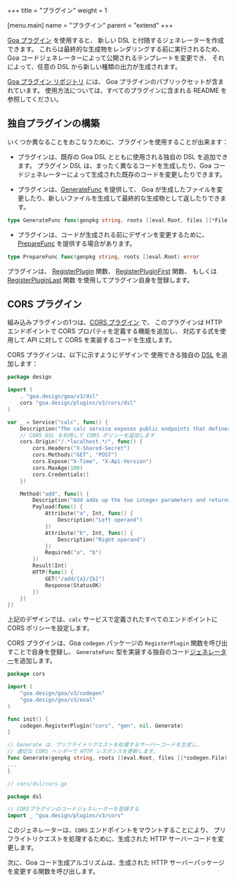 +++
title = "プラグイン"
weight = 1

[menu.main]
name = "プラグイン"
parent = "extend"
+++

[Goa プラグイン](https://godoc.org/github.com/goadesign/plugins) を使用すると、
新しい DSL と付随するジェネレーターを作成できます。
これらは最終的な生成物をレンダリングする前に実行されるため、
Goa コードジェネレーターによって公開されるテンプレートを変更でき、
それによって、任意の DSL から新しい種類の出力が生成されます。

[Goa プラグイン リポジトリ](https://github.com/goadesign/plugins) には、
Goa プラグインのパブリックセットが含まれています。
使用方法については、すべてのプラグインに含まれる README を参照してください。

## 独自プラグインの構築

いくつか異なることをおこなうために、プラグインを使用することが出来ます：

* プラグインは、既存の Goa DSL とともに使用される独自の DSL を追加できます。
  プラグイン DSL は、まったく異なるコードを生成したり、Goa コードジェネレーターによって生成された既存のコードを変更したりできます。

* プラグインは、[GenerateFunc](https://godoc.org/goa.design/goa/codegen#GenerateFunc) を提供して、
  Goa が生成したファイルを変更したり、新しいファイルを生成して最終的な生成物として返したりできます。

```go
type GenerateFunc func(genpkg string, roots []eval.Root, files []*File) ([]*File, error)
```

* プラグインは、コードが生成される前にデザインを変更するために、
  [PrepareFunc](https://godoc.org/goa.design/goa/codegen#PrepareFunc) を提供する場合があります。

```go
type PrepareFunc func(genpkg string, roots []eval.Root) error
```

プラグインは、
[RegisterPlugin](https://godoc.org/goa.design/goa/codegen#RegisterPlugin) 関数、
[RegisterPluginFirst](https://godoc.org/goa.design/goa/codegen#RegisterPluginFirst) 関数、
もしくは
[RegisterPluginLast](https://godoc.org/goa.design/goa/codegen#RegisterPlugin) 関数
を使用してプラグイン自身を登録します。

## CORS プラグイン

組み込みプラグインの1つは、[CORS プラグイン](https://github.com/goadesign/plugins/tree/master/cors) で、
このプラグインは HTTP エンドポイントで CORS プロパティを定義する機能を追加し、
対応する式を使用して API に対して CORS を実装するコードを生成します。

CORS プラグインは、以下に示すようにデザインで
使用できる独自の [DSL](https://godoc.org/github.com/goadesign/plugins/cors/dsl) を追加します：

```go
package design

import (
	. "goa.design/goa/v3/dsl"
	cors "goa.design/plugins/v3/cors/dsl"
)

var _ = Service("calc", func() {
	Description("The calc service exposes public endpoints that defines CORS policy.")
	// CORS DSL を利用して CORS ポリシーを追加します
	cors.Origin("/.*localhost.*/", func() {
		cors.Headers("X-Shared-Secret")
		cors.Methods("GET", "POST")
		cors.Expose("X-Time", "X-Api-Version")
		cors.MaxAge(100)
		cors.Credentials()
	})

	Method("add", func() {
		Description("Add adds up the two integer parameters and returns the results.")
		Payload(func() {
			Attribute("a", Int, func() {
				Description("Left operand")
			})
			Attribute("b", Int, func() {
				Description("Right operand")
			})
			Required("a", "b")
		})
		Result(Int)
		HTTP(func() {
			GET("/add/{a}/{b}")
			Response(StatusOK)
		})
	})
})
```

上記のデザインでは、`calc` サービスで定義されたすべてのエンドポイントに CORS ポリシーを設定します。

CORS プラグインは、Goa `codegen` パッケージの `RegisterPlugin` 関数を呼び出すことで自身を登録し、
`GenerateFunc` 型を実装する独自のコード[ジェネレーター](https://godoc.org/github.com/goadesign/plugins/cors#Generate)を追加します。

```go
package cors

import (
	"goa.design/goa/v3/codegen"
	"goa.design/goa/v3/eval"
)

func init() {
	codegen.RegisterPlugin("cors", "gen", nil, Generate)
}

// Generate は、プリフライトリクエストを処理するサーバーコードを生成し、
// 適切な CORS ヘッダーで HTTP レスポンスを更新します。
func Generate(genpkg string, roots []eval.Root, files []*codegen.File) ([]*codegen.File, error) {
...
}
```
```go
// cors/dsl/cors.go

package dsl

// CORSプラグインのコードジェネレーターを登録する
import _ "goa.design/plugins/v3/cors"
```

このジェネレーターは、`CORS` エンドポイントをマウントすることにより、
プリフライトリクエストを処理するために、生成された HTTP サーバーコードを変更します。

次に、Goa コード生成アルゴリズムは、生成された HTTP サーバーパッケージを変更する関数を呼び出します。
